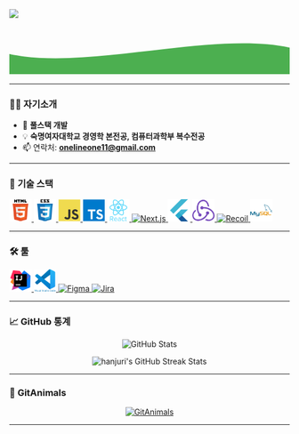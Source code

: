 
<img src="https://capsule-render.vercel.app/api?type=waving&color=auto&height=200&section=header&text=juri's repository&fontSize=90" />

<p align="center">
  <svg viewBox="0 0 1200 200" xmlns="http://www.w3.org/2000/svg" xmlns:xlink="http://www.w3.org/1999/xlink" version="1.1">
    <path d="M0,100 C300,200 900,0 1200,100 L1200,200 L0,200 Z" fill="#4CAF50">
      <animate repeatCount="indefinite" fill="freeze" attributeName="d" dur="5s"
        values="
          M0,100 C300,200 900,0 1200,100 L1200,200 L0,200 Z;
          M0,120 C350,180 850,20 1200,80 L1200,200 L0,200 Z;
          M0,100 C300,200 900,0 1200,100 L1200,200 L0,200 Z
        "/>
    </path>
  </svg>
</p>

---

### 👩‍💻 **자기소개**
- 🚀 **풀스택 개발**
- 💡 **숙명여자대학교 경영학 본전공, 컴퓨터과학부 복수전공**
- 📫 연락처: **onelineone11@gmail.com**

---

### 🌟 **기술 스택**
<p align="left"> 
  <!-- 기본 기술 -->
  <a href="https://developer.mozilla.org/ko/docs/Web/HTML" target="_blank"> 
    <img src="https://raw.githubusercontent.com/devicons/devicon/master/icons/html5/html5-original-wordmark.svg" alt="HTML" width="40" height="40"/> 
  </a> 
  <a href="https://developer.mozilla.org/ko/docs/Web/CSS" target="_blank"> 
    <img src="https://raw.githubusercontent.com/devicons/devicon/master/icons/css3/css3-original-wordmark.svg" alt="CSS" width="40" height="40"/> 
  </a> 
  <a href="https://developer.mozilla.org/ko/docs/Web/JavaScript" target="_blank"> 
    <img src="https://raw.githubusercontent.com/devicons/devicon/master/icons/javascript/javascript-original.svg" alt="JavaScript" width="40" height="40"/> 
  </a>
  <a href="https://www.typescriptlang.org/" target="_blank"> 
    <img src="https://raw.githubusercontent.com/devicons/devicon/master/icons/typescript/typescript-original.svg" alt="TypeScript" width="40" height="40"/> 
  </a> 
  <a href="https://reactjs.org/" target="_blank"> 
    <img src="https://raw.githubusercontent.com/devicons/devicon/master/icons/react/react-original-wordmark.svg" alt="React" width="40" height="40"/> 
  </a> 
  <a href="https://nextjs.org/" target="_blank"> 
    <img src="https://cdn.worldvectorlogo.com/logos/nextjs-2.svg" alt="Next.js" width="40" height="40"/> 
  </a> 

  <!-- 추가 기술 -->
  <a href="https://flutter.dev/" target="_blank">
    <img src="https://raw.githubusercontent.com/devicons/devicon/master/icons/flutter/flutter-original.svg" alt="Flutter" width="40" height="40"/> 
  </a>
  <a href="https://redux.js.org/" target="_blank">
    <img src="https://raw.githubusercontent.com/devicons/devicon/master/icons/redux/redux-original.svg" alt="Redux" width="40" height="40"/>
  </a>
  <a href="https://recoiljs.org/" target="_blank">
    <img src="https://recoiljs.org/img/favicon.png" alt="Recoil" width="40" height="40"/>
  </a>
  <a href="https://www.mysql.com/" target="_blank"> 
    <img src="https://raw.githubusercontent.com/devicons/devicon/master/icons/mysql/mysql-original-wordmark.svg" alt="MySQL" width="40" height="40"/> 
  </a>
</p>

---

### 🛠 **툴**
<p align="left">
  <a href="https://www.jetbrains.com/idea/" target="_blank"> 
    <img src="https://raw.githubusercontent.com/devicons/devicon/master/icons/intellij/intellij-original.svg" alt="IntelliJ IDEA" width="40" height="40"/> 
  </a> 
  <a href="https://code.visualstudio.com/" target="_blank"> 
    <img src="https://raw.githubusercontent.com/devicons/devicon/master/icons/vscode/vscode-original-wordmark.svg" alt="Visual Studio Code" width="40" height="40"/> 
  </a> 
  <a href="https://www.figma.com/" target="_blank"> 
    <img src="https://www.vectorlogo.zone/logos/figma/figma-icon.svg" alt="Figma" width="40" height="40"/> 
  </a>
  <a href="https://www.atlassian.com/software/jira" target="_blank"> 
    <img src="https://www.vectorlogo.zone/logos/atlassian_jira/atlassian_jira-icon.svg" alt="Jira" width="40" height="40"/> 
  </a>
</p>

---

### 📈 **GitHub 통계**

<p align="center">
  <img src="https://github-readme-stats.vercel.app/api?username=hanjuri&show_icons=true&theme=default" alt="GitHub Stats" />
</p>

<p align="center">
  <img src="https://github-readme-streak-stats.herokuapp.com/?user=hanjuri&locale=en" alt="hanjuri's GitHub Streak Stats" height="165px"/>
</p>

---

### 🐾 **GitAnimals**
<p align="center">
  <a href="https://github.com/devxb/gitanimals">
    <img src="https://render.gitanimals.org/farms/Hanjuri" alt="GitAnimals" width="600" height="300" />
  </a>
</p>

---

  
